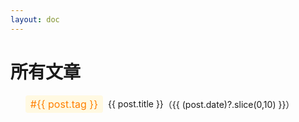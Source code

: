 ```yaml
---
layout: doc
---
```


<script setup>
import { data as posts } from './posts.data.js'
console.log(posts)
</script>

<h1>所有文章</h1>
<ul>
  <li v-for="post of posts" v-show="post.date">
    <p v-show="post.tag" class="tag">#{{ post.tag }}</p>
    <a :href="post.url">{{ post.title }}</a>  
    <p>（{{ (post.date)?.slice(0,10) }}）</p>
  </li>
</ul>

<style scoped>
li {
  display: flex;
  align-items: center;
  flex-wrap: wrap;
}

li > p {
  padding: 0;
  margin: 0;
}

.tag {
  display: inline-block;
  padding: 4px 8px;
  background-color: #fff9e2;
  color: #ff8000;
  font-size: 16px;
  border-radius: 4px;
  margin-right: 8px;
}

.dark .tag {
  background-color: #5b5b5b;
  color: #fff8f1;
}

</style>